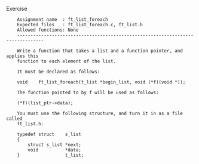 Exercise

        Assignment name  : ft_list_foreach
        Expected files   : ft_list_foreach.c, ft_list.h
        Allowed functions: None
        --------------------------------------------------------------------------------

        Write a function that takes a list and a function pointer, and applies this
        function to each element of the list.

        It must be declared as follows:

        void    ft_list_foreach(t_list *begin_list, void (*f)(void *));

        The function pointed to by f will be used as follows:

        (*f)(list_ptr->data);

        You must use the following structure, and turn it in as a file called
        ft_list.h:

        typedef struct    s_list
        {
            struct s_list *next;
            void          *data;
        }                 t_list;